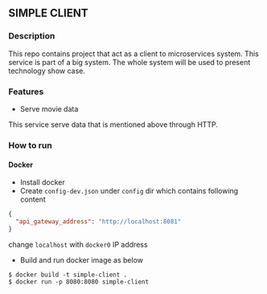 ## SIMPLE CLIENT

### Description
This repo contains project that act as a client to microservices system.
This service is part of a big system. 
The whole system will be used to present technology show case.

### Features
- Serve movie data

This service serve data that is mentioned above through HTTP.

### How to run
#### Docker
- Install docker
- Create `config-dev.json` under `config` dir which contains following content
```json
{
  "api_gateway_address": "http://localhost:8081"
}
```
change `localhost` with `docker0` IP address
- Build and run docker image as below
```shell script
$ docker build -t simple-client .
$ docker run -p 8080:8080 simple-client
```

